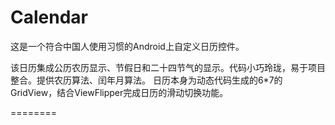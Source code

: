 Calendar
========

这是一个符合中国人使用习惯的Android上自定义日历控件。

该日历集成公历农历显示、节假日和二十四节气的显示。代码小巧玲珑，易于项目整合。提供农历算法、闰年月算法。
日历本身为动态代码生成的6*7的GridView，结合ViewFlipper完成日历的滑动切换功能。

========

